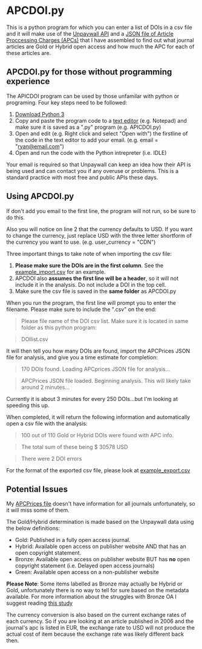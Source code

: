 # APCDOI.py
This is a python program for which you can enter a list of DOIs in a csv file and it will make use of the [Unpaywall API](http://unpaywall.org/api/v2) and a [JSON file of Article Proccessing Charges (APCs)](https://github.com/ryregier/APCPrices) that I have assembled to find out what journal articles are Gold or Hybrid open access and how much the APC for each of these articles are.

## APCDOI.py for those without programming experience

The APICDOI program can be used by those unfamilar with python or programing. Four key steps need to be followed:
  1. [Download Python 3](https://www.python.org/downloads/)
  2. Copy and paste the program code to a [text editor](https://en.wikipedia.org/wiki/Text_editor) (e.g. Notepad) and make sure it is saved as a ".py" program (e.g. APICDOI.py)
  3. Open and edit (e.g. Right click and select "Open with") the firstline of the code in the text editor to add your email. (e.g. email = "ryan@email.com")
  4. Open and run the code with the Python intrepreter (i.e. IDLE)
  
Your email is required so that Unpaywall can keep an idea how their API is being used and can contact you if any overuse or problems. This is a standard practice with most free and public APIs these days.

## Using APCDOI.py
If don't add you email to the first line, the program will not run, so be sure to do this.

Also you will notice on line 2 that the currency defaults to USD. If you want to change the currency, just replace USD with the three letter shortform of the currency you want to use. (e.g. user_currency = "CDN")

Three important things to take note of when importing the csv file:
  1. **Please make sure the DOIs are in the first column**. See the [example_import.csv](https://github.com/ryregier/APCDOI/blob/master/example_import.csv) for an example.
  2. APCDOI also **assumes the first line will be a header**, so it will not include it in the analysis. Do not include a DOI in the top cell.
  3. Make sure the csv file is saved in the **same folder** as APCDOI.py
  
When you run the program, the first line will prompt you to enter the filename. Please make sure to include the ".csv" on the end:
  >Please file name of the DOI csv list. Make sure it is located in same folder as this python program:
  
  > DOIlist.csv

It will then tell you how many DOIs are found, import the APCPrices JSON file for analysis, and give you a time estimate for completion:
  > 170 DOIs found. Loading APCprices JSON file for analysis...
  
  > APCPrices JSON file loaded. Beginning analysis. This will likely take around 2 minutes...
  
Currently it is about 3 minutes for every 250 DOIs...but I'm looking at speeding this up.

When completed, it will return the following information and automatically open a csv file with the analysis:
  > 100 out of 110 Gold or Hybrid DOIs were found with APC info.
  
  > The total sum of these being $ 30578 USD
  
  > There were 2 DOI errors
 
 For the format of the exported csv file, please look at [example_export.csv](https://github.com/ryregier/APCDOI/blob/master/example_export.csv)
 
## Potential Issues
My [APCPrices file](https://github.com/ryregier/APCPrices) doesn't have information for all journals unfortunately, so it will miss some of them.

The Gold/Hybrid determination is made based on the Unpaywall data using the below definitions:
- Gold: Published in a fully open access journal.
- Hybrid: Available open access on publisher website AND that has an open copyright statement.
- Bronze: Available open access on publisher website BUT has **no** open copyright statement (i.e. Delayed open access journals)
- Green: Available open access on a non-publisher website

**Please Note**: Some items labelled as Bronze may actually be Hybrid or Gold, unfortunately there is no way to tell for sure based on the metadata available. For more information about the struggles with Bronze OA I suggest reading [this study](https://peerj.com/articles/4375/)

The currency conversion is also based on the current exchange rates of each currency. So if you are looking at an article published in 2006 and the journal's apc is listed in EUR, the exchange rate to USD will not produce the actual cost of item because the exchange rate was likely different back then.
